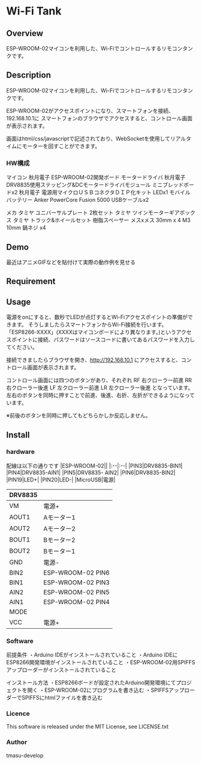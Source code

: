 # Wi-Fi Tank

## Overview
ESP-WROOM-02マイコンを利用した、Wi-Fiでコントロールするリモコンタンクです。

## Description
ESP-WROOM-02マイコンを利用した、Wi-Fiでコントロールするリモコンタンクです。 

ESP-WROOM-02がアクセスポイントになり、スマートフォンを接続、192.168.10.1に
スマートフォンのブラウザでアクセスすると、コントロール画面が表示されます。

画面はhtml/css/javascriptで記述されており、WebSocketを使用してリアルタイムにモーターを回すことができます。

### HW構成
マイコン 秋月電子 ESP-WROOM-02開発ボード
モータードライバ 秋月電子 DRV8835使用ステッピング&DCモータードライバモジュール
ミニブレッドボードx2
秋月電子 電源用マイクロＵＳＢコネクタＤＩＰ化キット
LEDx1
モバイルバッテリー Anker  PowerCore Fusion 5000
USBケーブルx2

メカ
タミヤ ユニバーサルプレート 2枚セット
タミヤ ツインモーターギアボックス
タミヤ トラック&ホイールセット
樹脂スペーサー メスxメス 30mm x 4
M3 10mm 鍋ネジ x4 



## Demo
最近はアニメGIFなどを貼付けて実際の動作例を見せる

## Requirement


## Usage
電源をonにすると、数秒でLEDが点灯するとWi-Fiアクセスポイントの準備ができます。
そうしましたらスマートフォンからWi-Fi接続を行います。
「ESP8266-XXXX」(XXXXはマイコンボードにより異なります。)というアクセスポイントに接続、パスワードはソースコードに書いてあるパスワードを入力してください。

接続できましたらブラウザを開き、<http://192.168.10.1> にアクセスすると、コントロール画面が表示されます。

コントロール画面には四つのボタンがあり、それぞれ
RF 右クローラー前進
RR 右クローラー後進
LF 左クローラー前進
LR 左クローラー後進
となっています。
左右のボタンを同時に押すことで前進、後進、右折、左折ができるようになっています。

※前後のボタンを同時に押してもどちらかしか反応しません。


## Install
### hardware
配線は以下の通りです
|ESP-WROOM-02||
|:--|:--|
|PIN3|DRV8835-BIN1|
|PIN4|DRV8835-AIN1|
|PIN5|DRV8835- AIN2|
|PIN6|DRV8835-BIN2|
|PIN19|LED+|
|PIN20|LED-|
|MicroUSB|電源|

|DRV8835||
|:--|:--|
|VM|電源+|
|AOUT1|Aモーター1|
|AOUT2|Aモーター2|
|BOUT1|Bモーター2|
|BOUT2|Bモーター1|
|GND|電源-|
|BIN2|ESP-WROOM-02 PIN6|
|BIN1|ESP-WROOM-02 PIN3|
|AIN2|ESP-WROOM-02 PIN5|
|AIN1|ESP-WROOM-02 PIN4|
|MODE||
|VCC|電源+|

### Software
前提条件
・Arduino IDEがインストールされていること
・Arduino IDEにESP8266開発環境がインストールされていること
・ESP-WROOM-02用SPIFFSアップローダーがインストールされていること

インストール方法
・ESP8266ボードが設定されたArduino開発環境にてプロジェクトを開く
・ESP-WROOM-02にプログラムを書き込む
・SPIFFSアップローダーでSPIFFSにhtmlファイルを書き込む


### Licence
This software is released under the MIT License, see LICENSE.txt

### Author
tmasu-develop
